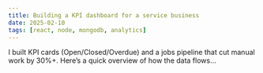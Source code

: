 ```yaml
---
title: Building a KPI dashboard for a service business
date: 2025-02-10
tags: [react, node, mongodb, analytics]
---
```


I built KPI cards (Open/Closed/Overdue) and a jobs pipeline that cut manual work by 30%+. Here’s a quick overview of how the data flows…
